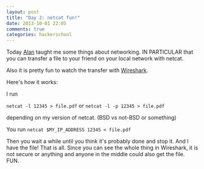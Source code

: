 ```yaml
---
layout: post
title: "Day 2: netcat fun!"
date: 2013-10-01 22:05
comments: true
categories: hackerschool
---
```


Today [Alan](https://github.com/happy4crazy) taught me some things about
networking. IN PARTICULAR that you can transfer a file to your friend on
your local network with netcat.

Also it is pretty fun to watch the transfer with
[Wireshark](http://www.wireshark.org/).

Here's how it works:

I run

`netcat -l 12345 > file.pdf` or `netcat -l -p 12345 > file.pdf`

depending on my version of netcat. (BSD vs not-BSD or something)

You run `netcat $MY_IP_ADDRESS 12345 < file.pdf`

Then you wait a while until you think it's probably done and stop it.
And I have the file! That is all. Since you can see the whole thing in
Wireshark, it is not secure or anything and anyone in the middle could
also get the file. FUN.
